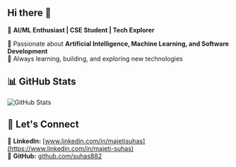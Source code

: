 ## Hi there 👋

🚀 **AI/ML Enthusiast | CSE Student | Tech Explorer**  

🔹 Passionate about **Artificial Intelligence, Machine Learning, and Software Development**  
🔹 Always learning, building, and exploring new technologies  

## 📊 GitHub Stats  
![GitHub Stats](https://github-readme-stats.vercel.app/api?username=suhas882&show_icons=true&theme=radical)  

## 📌 Let's Connect  
🔗 **LinkedIn:** [www.linkedin.com/in/majetisuhas](https://www.linkedin.com/in/majeti-suhas)  
🔗 **GitHub:** [github.com/suhas882](https://github.com/suhas882)  
